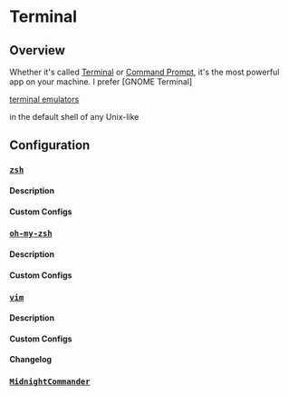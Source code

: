 # Terminal

## Overview
Whether it's called [Terminal]() or [Command Prompt](), it's the most powerful app on your machine. I prefer [GNOME Terminal] 

[terminal emulators]()

in the default shell of any Unix-like 

## Configuration

### [`zsh`]()

#### Description

#### Custom Configs

### [`oh-my-zsh`]()

#### Description

#### Custom Configs


### [`vim`]()

#### Description

#### Custom Configs

#### Changelog

### [`MidnightCommander`]()


